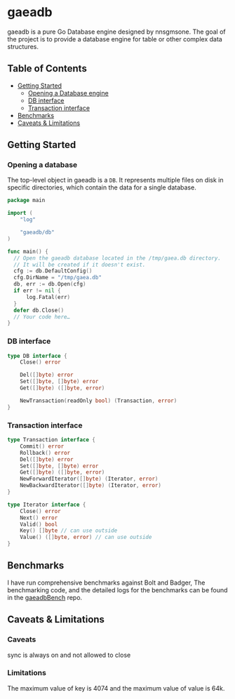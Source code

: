 # gaeadb
gaeadb is a pure Go Database engine designed by nnsgmsone. 
The goal of the project is to provide a database engine for table or other complex data structures.

## Table of Contents
 * [Getting Started](#getting-started)
    + [Opening a Database engine](#opening-a-database-engine)
    + [DB interface](#db-interface)
    + [Transaction interface](#transaction-interface)
  * [Benchmarks](#benchmarks)
  * [Caveats & Limitations](#caveats--limitations)


## Getting Started

### Opening a database
The top-level object in gaeadb is a `DB`. It represents multiple files on disk
in specific directories, which contain the data for a single database.

```go
package main

import (
	"log"

	"gaeadb/db"
)

func main() {
  // Open the gaeadb database located in the /tmp/gaea.db directory.
  // It will be created if it doesn't exist.
  cfg := db.DefaultConfig()
  cfg.DirName = "/tmp/gaea.db"
  db, err := db.Open(cfg)
  if err != nil {
	  log.Fatal(err)
  }
  defer db.Close()
  // Your code here…
}
```

### DB interface

```go
type DB interface {
	Close() error

	Del([]byte) error
	Set([]byte, []byte) error
	Get([]byte) ([]byte, error)

	NewTransaction(readOnly bool) (Transaction, error)
}
```

### Transaction interface
```go
type Transaction interface {
	Commit() error
	Rollback() error
	Del([]byte) error
	Set([]byte, []byte) error
	Get([]byte) ([]byte, error)
	NewForwardIterator([]byte) (Iterator, error)
	NewBackwardIterator([]byte) (Iterator, error)
}

type Iterator interface {
	Close() error
	Next() error
	Valid() bool
	Key() []byte // can use outside
	Value() ([]byte, error) // can use outside
}

```

## Benchmarks

I have run comprehensive benchmarks against Bolt and Badger, The
benchmarking code, and the detailed logs for the benchmarks can be found in the
[gaeadbBench] repo.

[gaeadbBench]: https://github.com/infinivision/gaeadbBench

## Caveats & Limitations

### Caveats
sync is always on and not allowed to close

### Limitations
The maximum value of key is 4074 and the maximum value of value is 64k.
